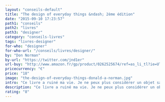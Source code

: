 ```yaml
---
layout: "conseils-default"
title: "The design of everyday things &ndash; 2ème édition"
date: "2015-09-10 17:23:57"
path1: "conseils"
path2: "livres"
path3: "designer"
category: "conseils-livres"
tags: "livres-designer"
for-who: "designer"
for-who-url: "/conseils/livres/designer/"
by: "Don Norman"
by-url: "https://twitter.com/jnd1er"
url-buy: "http://www.amazon.fr/gp/product/0262525674/ref=as_li_tl?ie=UTF8&camp=1642&creative=6746&creativeASIN=0262525674&linkCode=as2&tag=mdw-21"
pricecurrency: "€"
price: "18"
image: "the-design-of-everyday-things-donald-a-norman.jpg"
intro: "Ce livre a ruiné ma vie. Je ne peux plus considérer un objet sans évaluer son utilisabilité ou son affordance. Même avec des objets aussi simples qu'un taille crayon, je pense constamment à la façon dont il peut être améliorer. Une excellente lecture pour toute personne dont la signature d'email comporte le terme DESIGNER."
description: "Ce livre a ruiné ma vie. Je ne peux plus considérer un objet sans évaluer son utilisabilité ou son affordance."
rating: "8"
---
```

